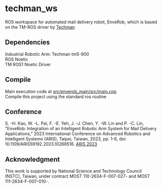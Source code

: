 # techman_ws
ROS workspace for automated mail delivery robot, EnveRob, which is based on the TM-ROS driver by [Techman](https://github.com/TechmanRobotInc/tmr_ros1)

## Dependencies
Industrial Robotic Arm: Techman tm5-900   
ROS Noetic  
TM ROS1 Noetic Driver   

## Compile
Main execution code at [src/enverob_main/src/main.cpp](https://github.com/EnveRob/techman_ws/blob/main/src/enverob_main/src/main.cpp)   
Compile this project using the standard ros routine


## Conference 
S. -H. Kao, W. -L. Pai, F. -E. Yeh, J. -J. Chen, Y. -W. Lin and P. -C. Lin, "EnveRob: Integration of an Intelligent Robotic Arm System for Mail Delivery Applications," 2023 International Conference on Advanced Robotics and Intelligent Systems (ARIS), Taipei, Taiwan, 2023, pp. 1-6, doi: 10.1109/ARIS59192.2023.10268516. [ARIS 2023](https://ieeexplore.ieee.org/abstract/document/10268516?casa_token=fFB1qEFJEw0AAAAA:WQiuOSpLFGQ4Znl_tx3S7UXl9kouzeR_fU7W_88zSRfHFmJQyHMpaiApYLWawx27UJqNXm3LcQ) 

## Acknowledgment
This work is supported by National Science and Technology Council (NSTC), Taiwan, under contract MOST 110-2634-F-007-027- and MOST 111-2634-F-007-010-.  
